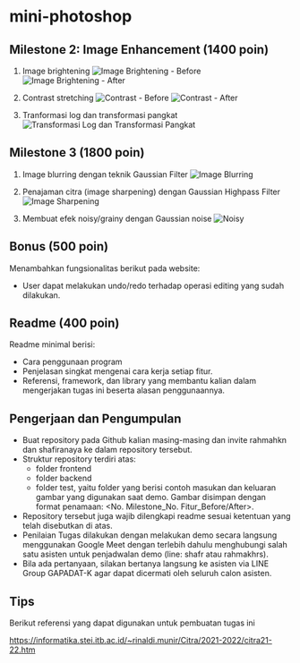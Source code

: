 # mini-photoshop

## Milestone 2: Image Enhancement (1400 poin)

1. Image brightening
![Image Brightening - Before](http://url/to/img.png)
![Image Brightening - After](http://url/to/img.png)

2. Contrast stretching 
![Contrast - Before](http://url/to/img.png)
![Contrast - After](http://url/to/img.png)

3. Tranformasi log dan transformasi pangkat
![Transformasi Log dan Transformasi Pangkat](http://url/to/img.png)

## Milestone 3 (1800 poin)
1. Image blurring dengan teknik Gaussian Filter
![Image Blurring](http://url/to/img.png)

2. Penajaman citra (image sharpening) dengan Gaussian Highpass Filter
![Image Sharpening](http://url/to/img.png)

3. Membuat efek noisy/grainy dengan Gaussian noise
![Noisy](http://url/to/img.png)

## Bonus (500 poin)
Menambahkan fungsionalitas berikut pada website:
- User dapat melakukan undo/redo terhadap operasi editing yang sudah dilakukan.

## Readme (400 poin)
Readme minimal berisi:
- Cara penggunaan program
- Penjelasan singkat mengenai cara kerja setiap fitur.
- Referensi, framework, dan library yang membantu kalian dalam mengerjakan tugas ini beserta alasan penggunaannya.

## Pengerjaan dan Pengumpulan
- Buat repository pada Github kalian masing-masing dan invite rahmahkn dan shafiranaya ke dalam repository tersebut.
- Struktur repository terdiri atas:
  - folder frontend
  - folder backend
  - folder test, yaitu folder yang berisi contoh masukan dan keluaran gambar yang digunakan saat demo. Gambar disimpan dengan format penamaan: <No. Milestone_No. Fitur_Before/After>.
- Repository tersebut juga wajib dilengkapi readme sesuai ketentuan yang telah disebutkan di atas.
- Penilaian Tugas dilakukan dengan melakukan demo secara langsung menggunakan Google Meet dengan terlebih dahulu menghubungi salah satu asisten untuk penjadwalan demo (line: shafr atau rahmakhrs).
- Bila ada pertanyaan, silakan bertanya langsung ke asisten via LINE Group GAPADAT-K agar dapat dicermati oleh seluruh calon asisten.

## Tips
Berikut referensi yang dapat digunakan untuk pembuatan tugas ini

https://informatika.stei.itb.ac.id/~rinaldi.munir/Citra/2021-2022/citra21-22.htm 
